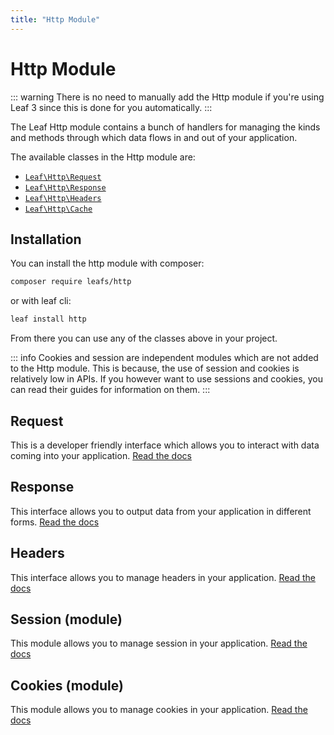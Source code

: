 ```yaml
---
title: "Http Module"
---
```


# Http Module

::: warning
There is no need to manually add the Http module if you're using Leaf 3 since this is done for you automatically.
:::

The Leaf Http module contains a bunch of handlers for managing the kinds and methods through which data flows in and out of your application.

The available classes in the Http module are:

- [`Leaf\Http\Request`](/modules/http/request)
- [`Leaf\Http\Response`](/modules/http/response)
- [`Leaf\Http\Headers`](/modules/http/headers)
- [`Leaf\Http\Cache`](/modules/http/cache)

## Installation

You can install the http module with composer:

```sh
composer require leafs/http
```

or with leaf cli:

```sh
leaf install http
```

From there you can use any of the classes above in your project.

::: info
Cookies and session are independent modules which are not added to the Http module. This is because, the use of session and cookies is relatively low in APIs. If you however want to use sessions and cookies, you can read their guides for information on them.
:::

## Request

This is a developer friendly interface which allows you to interact with data coming into your application. [Read the docs](/modules/http/request)

## Response

This interface allows you to output data from your application in different forms. [Read the docs](/modules/http/response)

## Headers

This interface allows you to manage headers in your application. [Read the docs](/modules/http/headers)

## Session (module)

This module allows you to manage session in your application. [Read the docs](/modules/session/)

## Cookies (module)

This module allows you to manage cookies in your application. [Read the docs](/modules/cookies)
